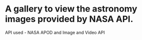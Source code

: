 # A gallery to view the astronomy images provided by NASA API.

API used - NASA APOD and Image and Video API
